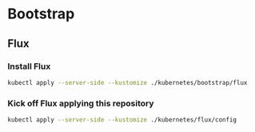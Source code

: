 # Bootstrap

## Flux

### Install Flux

```sh
kubectl apply --server-side --kustomize ./kubernetes/bootstrap/flux
```

### Kick off Flux applying this repository

```sh
kubectl apply --server-side --kustomize ./kubernetes/flux/config
```